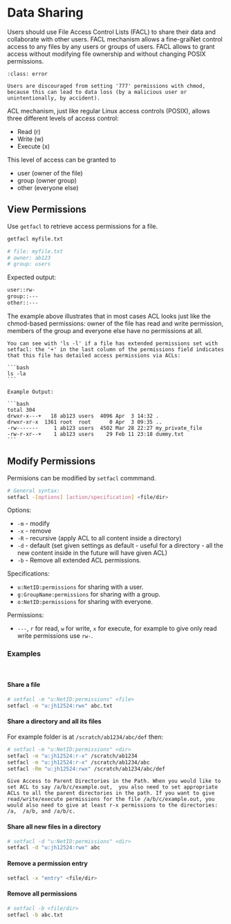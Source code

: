 # Data Sharing

Users should use File Access Control Lists (FACL) to share their data and collaborate with other users. FACL mechanism allows a fine-graiNet control access to any files by any users or groups of users. FACL allows to grant access without modifying file ownership and without changing POSIX permissions.

```{admonition} Warning
:class: error

Users are discouraged from setting '777' permissions with chmod, because this can lead to data loss (by a malicious user or unintentionally, by accident).
```

ACL mechanism, just like regular Linux access controls (POSIX), allows three different levels of access control:

- Read (r)
- Write (w)
- Execute (x)

This level of access can be granted to 

- user (owner of the file)
- group (owner group)
- other (everyone else)

## View Permissions

Use `getfacl` to retrieve access permissions for a file. 

```bash
getfacl myfile.txt

# file: myfile.txt
# owner: ab123
# group: users
```
Expected output:
```bash
user::rw-
group::---
other::---
```

The example above illustrates that in most cases ACL looks just like the chmod-based permissions: owner of the file has read and write permission, members of the group and everyone else have no permissions at all.

````{tip}
You can see with 'ls -l' if a file has extended permissions set with setfacl: the '+' in the last column of the permissions field indicates that this file has detailed access permissions via ACLs:

```bash
ls -la
```

Example Output:

```bash
total 304
drwxr-x---+   18 ab123 users  4096 Apr  3 14:32 .
drwxr-xr-x  1361 root  root      0 Apr  3 09:35 ..
-rw-------     1 ab123 users  4502 Mar 28 22:27 my_private_file
-rw-r-xr--+    1 ab123 users    29 Feb 11 23:18 dummy.txt
```
````

## Modify Permissions

Permisions can be modified by `setfacl` commmand.

```bash
# General syntax:
setfacl -[options] [action/specification] <file/dir>
```
Options:
- `-m` - modify
- `-x` - remove
- `-R` - recursive (apply ACL to all content inside a directory)
- `-d` - default (set given settings as default - useful for a directory - all the new content inside in the future will have given ACL)
- `-b` - Remove all extended ACL permissions.

Specifications:
- `u:NetID:permissions` for sharing with a user.
- `g:GroupName:permissions` for sharing with a group.
- `o:NetID:permissions` for sharing with everyone.

Permissions:
- `---`, `r` for read, `w` for write, `x` for execute, for example to give only read write permissions use `rw-`.


### Examples
<br>

#### Share a file
```bash
# setfacl -m "u:NetID:permissions" <file>
setfacl -m "u:jh12524:rwx" abc.txt
```

#### Share a directory and all its files
For example folder is at `/scratch/ab1234/abc/def` then:
```bash
# setfacl -m "u:NetID:permissions" <dir>
setfacl -m "u:jh12524:r-x" /scratch/ab1234
setfacl -m "u:jh12524:r-x" /scratch/ab1234/abc
setfacl -Rm "u:jh12524:rwx" /scratch/ab1234/abc/def
```

```{important}
Give Access to Parent Directories in the Path. When you would like to set ACL to say /a/b/c/example.out,  you also need to set appropriate ACLs to all the parent directories in the path. If you want to give read/write/execute permissions for the file /a/b/c/example.out, you would also need to give at least r-x permissions to the directories: /a,  /a/b, and /a/b/c.
```

#### Share all new files in a directory
```bash
# setfacl -d "u:NetID:permissions" <dir>
setfacl -d "u:jh12524:rwx" abc
```

####  Remove a permission entry
```bash
setfacl -x "entry" <file/dir>
```

#### Remove all permissions
```bash
# setfacl -b <file/dir>
setfacl -b abc.txt
```
